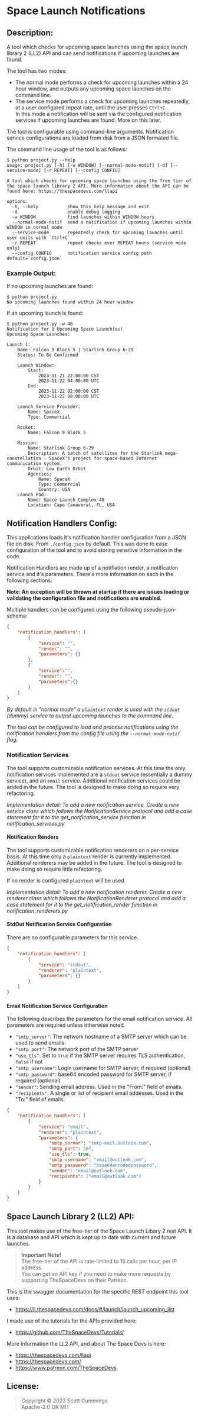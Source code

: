 # Space Launch Notifications
## Description:
A tool which checks for upcoming space launches using the space launch library 2 (LL2) API and can send notifications if upcoming launches are found.

The tool has two modes:
 - The normal mode performs a check for upcoming launches within a 24 hour window, and outputs any upcoming space launches on the command line.
 - The service mode performs a check for upcoming launches repeatedly, at a user configured repeat rate, until the user presses `Ctrl+C`. </br>
   In this mode a notification will be sent via the configured notification services if upcoming launches are found. More on this later.

The tool is configurable using command-line arguments. Notification service configurations are loaded from disk from a JSON formated file.

The command line usage of the tool is as follows:
```
$ python project.py --help
usage: project.py [-h] [-w WINDOW] [--normal-mode-notif] [-d] [--service-mode] [-r REPEAT] [--config CONFIG]

A tool which checks for upcoming space launches using the free tier of the space launch library 2 API. More information about the API can be found here: https://thespacedevs.com/llapi

options:
  -h, --help           show this help message and exit
  -d                   enable debug logging
  -w WINDOW            find launches within WINDOW hours
  --normal-mode-notif  send a notification if upcoming launches within WINDOW in normal mode
  --service-mode       repeatedly check for upcoming launches until user exits with `Ctrl+C`
  -r REPEAT            repeat checks ever REPEAT hours (service mode only)
  --config CONFIG      notification service config path default=`config.json`
```

### Example Output:

If no upcoming launches are found:

```
$ python project.py
No upcoming launches found within 24 hour window
```

If an upcoming launch is found:

```
$ python project.py -w 48
Notification for 1 Upcoming Space Launch(es)
Upcoming Space Launches:

Launch 1:
    Name: Falcon 9 Block 5 | Starlink Group 6-29
    Status: To Be Confirmed

    Launch Window:
        Start:
            2023-11-21 22:00:00 CST
            2023-11-22 04:00:00 UTC
        End:
            2023-11-22 02:00:00 CST
            2023-11-22 08:00:00 UTC

    Launch Service Provider:
        Name: SpaceX
        Type: Commercial

    Rocket:
        Name: Falcon 9 Block 5

    Mission:
        Name: Starlink Group 6-29
        Description: A batch of satellites for the Starlink mega-constellation - SpaceX's project for space-based Internet communication system.
        Orbit: Low Earth Orbit
        Agencies:
            Name: SpaceX
            Type: Commercial
            Country: USA
    Launch Pad:
        Name: Space Launch Complex 40
        Location: Cape Canaveral, FL, USA

```

## Notification Handlers Config:

This applications loads it's notification handler configuration from a JSON file on disk. From `./config.json` by default. This was done to ease configuration of the tool and to avoid storing sensitive information in the code.

Notification Handlers are made up of a notifiation render, a notification service and it's parameters. There's more information on each in the following sections.

__Note: An exception will be thrown at startup if there are issues loading or validating the configuration file and notifications are enabled.__

Multiple handlers can be configured using the following pseudo-json-schema:
```json
{
    "notification_handlers": [
        {
            "service": "",
            "render": "",
            "parameters": {}
        },
        {
            "service":"",
            "render": "",
            "parameters":{}
        }
    ]
}
```

 _By default in "normal mode" a `plaintext` render is used with the `stdout` (dummy) service to output upcoming launches to the command line._

 _The tool can be configured to load and process notifications using the notification handlers from the config file using the `--normal-mode-notif` flag._

### Notification Services
The tool supports customizable notification services. At this time the only notification services implemented are a `stdout` service (essentially a dummy service), and an `email` service. Additional notification services could be added in the future. The tool is designed to make doing so require very refactoring.

_Implementation detail: To add a new notification service. Create a new service class which follows the NotificationService protocol and add a case statement for it to the get_notification_service function in notification_services.py_

#### Notification Renders
The tool supports customizable notification renderers on a per-service basis. At this time only a `plaintext` render is currently implemented. Additional renderers may be added in the future. The tool is designed to make doing so require little refactoring.

If no render is configured `plaintext` will be used.

_Implementation detail: To add a new notification renderer. Create a new renderer class which follows the NotificationRenderer protocol and add a case statement for it to the get_notification_render function in notification_renderers.py_

#### StdOut Notification Service Configuration
There are no configurable parameters for this service.

```json
{
    "notification_handlers": [
        {
            "service": "stdout",
            "renderer": "plaintext",
            "parameters": {}
        }
    ]
}
```

#### Email Notification Service Configuration
The following describes the parameters for the email notification service. All parameters are required unless otherwise noted.
 - `"smtp_server"`: The network hostname of a SMTP server which can be used to send emails
 - `"smtp_port"`: The network port of the SMTP server
 - `"use_tls"`: Set to `true` if the SMTP server requires TLS authentication, `false` if not
 - `"smtp_username"`: Login username for SMTP server, if required (optional)
 - `"smtp_password"`: base64 encoded password for SMTP server, if required (optional)
 - `"sender"`: Sending email address. Used in the "From:" field of emails.
 - `"recipients"`: A single or list of recipient email addesses. Used in the "To:" field of emails.

```json
{
    "notification_handlers": [
        {
            "service": "email",
            "renderer": "plaintext",
            "parameters": {
                "smtp_server": "smtp-mail.outlook.com",
                "smtp_port": 587,
                "use_tls": true,
                "smtp_username": "email@outlook.com",  
                "smtp_password": "base64encodedpassword",
                "sender": "email@outlook.com",
                "recipients": ["email@outlook.com"]
            }
        }
    ]
}
```

## Space Launch Library 2 (LL2) API:
This tool makes use of the free-tier of the Space Launch Libary 2 rest API.
It is a database and API which is kept up to date with current and future launches.

> __Important Note!__ </br>
> The free-tier of the API is rate-limited to 15 calls per hour, per IP address. </br>
> You can get an API key if you need to make more requests by supporting TheSpaceDevs on their Patreon.

This is the swagger documentation for the specific REST endpoint this tool uses:
 - https://ll.thespacedevs.com/docs/#/launch/launch_upcoming_list

I made use of the tutorials for the APIs provided here:
 - https://github.com/TheSpaceDevs/Tutorials/

More information the LL2 API, and about The Space Devs is here:
 - https://thespacedevs.com/llapi
 - https://thespacedevs.com/
 - https://www.patreon.com/TheSpaceDevs

## License:
> Copyright ©️ 2023 Scott Cummings </br>
> Apache-2.0 OR MIT
